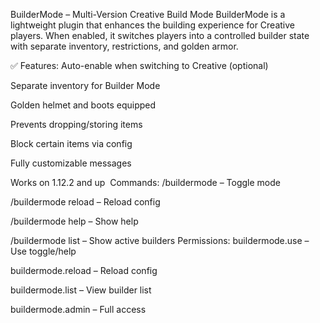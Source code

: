 BuilderMode – Multi-Version Creative Build Mode
BuilderMode is a lightweight plugin that enhances the building experience for Creative players. When enabled, it switches players into a controlled builder state with separate inventory, restrictions, and golden armor.

✅ Features:
Auto-enable when switching to Creative (optional)

Separate inventory for Builder Mode

Golden helmet and boots equipped

Prevents dropping/storing items

Block certain items via config

Fully customizable messages

Works on 1.12.2 and up
️ Commands:
/buildermode – Toggle mode

/buildermode reload – Reload config

/buildermode help – Show help

/buildermode list – Show active builders
Permissions:
buildermode.use – Use toggle/help

buildermode.reload – Reload config

buildermode.list – View builder list

buildermode.admin – Full access
